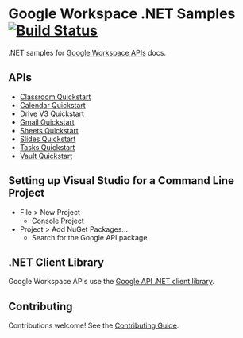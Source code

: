 # Google Workspace .NET Samples [![Build Status](https://travis-ci.org/googleworkspace/dotnet-samples.svg?branch=master)](https://travis-ci.org/googleworkspace/dotnet-samples)

.NET samples for [Google Workspace APIs](https://developers.google.com/gsuite/) docs.

## APIs

- [Classroom Quickstart](https://developers.google.com/classroom/quickstart/dotnet)
- [Calendar Quickstart](https://developers.google.com/calendar/api/quickstart/dotnet)
- [Drive V3 Quickstart](https://developers.google.com/drive/api/quickstart/dotnet)
- [Gmail Quickstart](https://developers.google.com/gmail/api/quickstart/dotnet)
- [Sheets Quickstart](https://developers.google.com/sheets/api/quickstart/dotnet)
- [Slides Quickstart](https://developers.google.com/slides/quickstart/dotnet)
- [Tasks Quickstart](https://developers.google.com/tasks/quickstart/dotnet)
- [Vault Quickstart](https://developers.google.com/vault/quickstart/dotnet)

## Setting up Visual Studio for a Command Line Project

- File > New Project
  - Console Project
- Project > Add NuGet Packages...
  - Search for the Google API package

## .NET Client Library

Google Workspace APIs use the [Google API .NET client library](https://github.com/google/google-api-dotnet-client).

## Contributing

Contributions welcome! See the [Contributing Guide](CONTRIBUTING.md).

